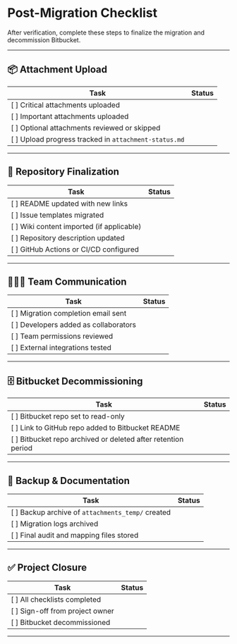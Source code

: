 
# Post-Migration Checklist

After verification, complete these steps to finalize the migration and decommission Bitbucket.

---

## 📦 Attachment Upload

| Task                                                  | Status |
| ----------------------------------------------------- | ------ |
| [ ] Critical attachments uploaded                     |        |
| [ ] Important attachments uploaded                    |        |
| [ ] Optional attachments reviewed or skipped          |        |
| [ ] Upload progress tracked in `attachment-status.md` |        |

---

## 🧾 Repository Finalization

| Task                                      | Status |
| ----------------------------------------- | ------ |
| [ ] README updated with new links         |        |
| [ ] Issue templates migrated              |        |
| [ ] Wiki content imported (if applicable) |        |
| [ ] Repository description updated        |        |
| [ ] GitHub Actions or CI/CD configured    |        |

---

## 🧑‍🤝‍🧑 Team Communication

| Task                                  | Status |
| ------------------------------------- | ------ |
| [ ] Migration completion email sent   |        |
| [ ] Developers added as collaborators |        |
| [ ] Team permissions reviewed         |        |
| [ ] External integrations tested      |        |

---

## 🗄️ Bitbucket Decommissioning

| Task                                                          | Status |
| ------------------------------------------------------------- | ------ |
| [ ] Bitbucket repo set to read-only                           |        |
| [ ] Link to GitHub repo added to Bitbucket README             |        |
| [ ] Bitbucket repo archived or deleted after retention period |        |

---

## 🧰 Backup & Documentation

| Task                                              | Status |
| ------------------------------------------------- | ------ |
| [ ] Backup archive of `attachments_temp/` created |        |
| [ ] Migration logs archived                       |        |
| [ ] Final audit and mapping files stored          |        |

---

## ✅ Project Closure

| Task                            | Status |
| ------------------------------- | ------ |
| [ ] All checklists completed    |        |
| [ ] Sign-off from project owner |        |
| [ ] Bitbucket decommissioned    |        |

---
